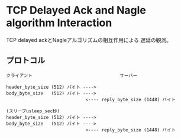# TCP Delayed Ack and Nagle algorithm Interaction

TCP delayed ackとNagleアルゴリズムの相互作用による
遅延の観測。

## プロトコル

```
クライアント                                 サーバー

header_byte_size (512) バイト ---->
body_byte_size   (512) バイト ---->
                              <---- reply_byte_size (1448) バイト

(スリープusleep_sec秒)
header_byte_size (512) バイト ---->
body_byte_size   (512) バイト ---->
                              <---- reply_byte_size (1448) バイト
```
